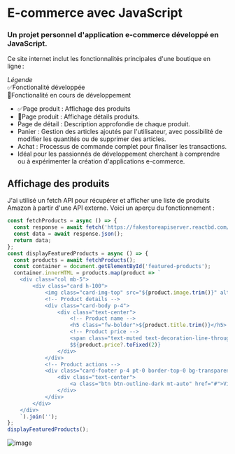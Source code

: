 # E-commerce avec JavaScript
### Un projet personnel d'application e-commerce développé en JavaScript. 
Ce site internet inclut les fonctionnalités principales d'une boutique en ligne :

_Légende_ <br>
✅Fonctionalité développée <br> 
🔄Fonctionalité en cours de développement

- ✅Page produit : Affichage des produits
- 🔄Page produit : Affichage détails produits.
- Page de détail : Description approfondie de chaque produit.
- Panier : Gestion des articles ajoutés par l'utilisateur, avec possibilité de modifier les quantités ou de supprimer des articles.
- Achat : Processus de commande complet pour finaliser les transactions.
- Idéal pour les passionnés de développement cherchant à comprendre ou à expérimenter la création d'applications e-commerce.

## Affichage des produits 
J'ai utilisé un fetch API pour récupérer et afficher une liste de produits Amazon à partir d'une API externe. Voici un aperçu du fonctionnement :
```javascript
const fetchProducts = async () => {
  const response = await fetch('https://fakestoreapiserver.reactbd.com/amazonproducts');
  const data = await response.json();
  return data;
};
const displayFeaturedProducts = async () => {
  const products = await fetchProducts();
  const container = document.getElementById('featured-products');
  container.innerHTML = products.map(product => `
    <div class="col mb-5">
        <div class="card h-100">
            <img class="card-img-top" src="${product.image.trim()}" alt="${product.title.trim()}" />
            <!-- Product details -->
            <div class="card-body p-4">
                <div class="text-center">
                    <!-- Product name -->
                    <h5 class="fw-bolder">${product.title.trim()}</h5>
                    <!-- Product price -->
                    <span class="text-muted text-decoration-line-through">$${product.oldPrice?.toFixed(2)}</span>
                    $${product.price?.toFixed(2)}
                </div>
            </div>
            <!-- Product actions -->
            <div class="card-footer p-4 pt-0 border-top-0 bg-transparent">
                <div class="text-center">
                    <a class="btn btn-outline-dark mt-auto" href="#">View options</a>
                </div>
            </div>
        </div>
    </div>
    `).join('');
};
displayFeaturedProducts(); 

```

![image](https://github.com/user-attachments/assets/d6d56338-2036-44b7-b74c-0e95200e7a34)


